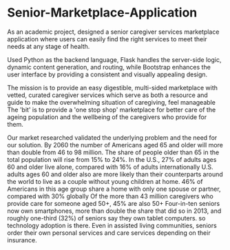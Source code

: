 # Senior-Marketplace-Application
As an academic project, designed a senior caregiver services marketplace application where users can easily find the right services to meet their needs at any stage of health.

Used Python as the backend language, Flask handles the server-side logic, dynamic content generation, and routing, 
while Bootstrap enhances the user interface by providing a consistent and visually appealing design.

The mission is to provide an easy digestible, multi-sided marketplace with vetted, curated
caregiver services which serve as both a resource and guide to make the overwhelming
situation of caregiving, feel manageable
The 'bit' is to provide a 'one stop shop' marketplace for better care of the ageing
population and the wellbeing of the caregivers who provide for them.


Our market researched validated the underlying problem and the need for our solution.
By 2060 the number of Americans aged 65 and older will more than double from 46 to 98
million. The share of people older than 65 in the total population will rise from 15% to 24%.
In the U.S., 27% of adults ages 60 and older live alone, compared with 16% of adults
internationally
U.S. adults ages 60 and older also are more likely than their counterparts around the
world to live as a couple without young children at home. 46% of Americans in this age
group share a home with only one spouse or partner, compared with 30% globally
Of the more than 43 million caregivers who provide care for someone aged 50+, 45% are
also 50+
Four-in-ten seniors now own smartphones, more than double the share that did so in
2013, and roughly one-third (32%) of seniors say they own tablet computers. so
technology adoption is there.
Even in assisted living communities, seniors order their own personal services and care
services depending on their insurance.


